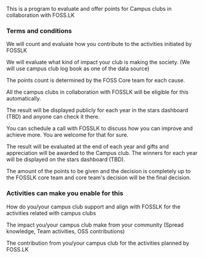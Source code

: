 This is a program to evaluate and offer points for Campus clubs in collaboration with FOSS.LK

### Terms and conditions

We will count and evaluate how you contribute to the activities initiated by FOSSLK

We will evaluate what kind of impact your club is making the society. (We will use campus club log book as one of the data source)

The points count is determined by the FOSS Core team for each cause.

All the campus clubs in collaboration with FOSSLK will be eligible for this automatically.

The result will be displayed publicly for each year in the stars dashboard (TBD) and anyone can check it there.

You can schedule a call with FOSSLK to discuss how you can improve and achieve more. You are welcome for that for sure.

The result will be evaluated at the end of each year and gifts and appreciation will be awarded to the Campus club. The winners for each year will be displayed on the stars dashboard (TBD).

The amount of the points to be given and the decision is completely up to the FOSSLK core team and core team's decision will be the final decision.

### Activities can make you enable for this

How do you/your campus club support and align with FOSSLK for the activities related with campus clubs

The impact you/your campus club make from your community (Spread knowledge, Team activities, OSS contributions)

The contribution from you/your campus club for the activities planned by FOSS.LK
